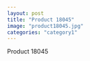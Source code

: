 ```yaml
---
layout: post
title: "Product 18045"
image: "product18045.jpg"
categories: "category1"
---
```

Product 18045

